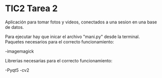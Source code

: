 # TIC2 Tarea 2

Aplicación para tomar fotos y videos, conectados a una sesion en una base de datos.

Para ejecutar hay que inicar el archivo "mani.py" desde la terminal.
Paquetes necesarios para el correcto funcionamiento:

-imagemagick

Librerias necesarias para el correcto funcionamiento:

-Pyqt5
-cv2
